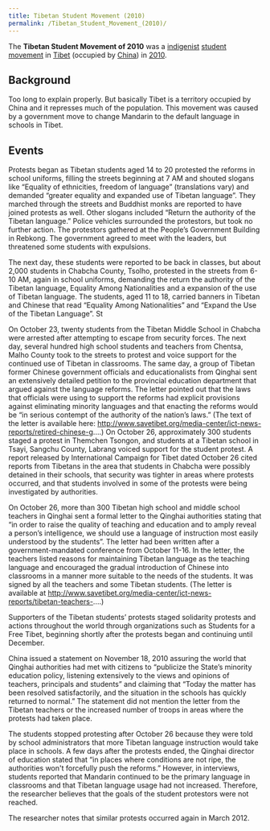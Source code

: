 ```yaml
---
title: Tibetan Student Movement (2010)
permalink: /Tibetan_Student_Movement_(2010)/
---
```


The **Tibetan Student Movement of 2010** was a
[indigenist](Indigenism "wikilink") [student
movement](Student_Uprisings "wikilink") in [Tibet](Tibet "wikilink")
(occupied by [China](China "wikilink")) in
[2010](Timeline_of_Libertarian_Socialism_in_Eastern_Asia "wikilink").

## Background

Too long to explain properly. But basically Tibet is a territory
occupied by China and it represses much of the population. This movement
was caused by a government move to change Mandarin to the default
language in schools in Tibet.

## Events

Protests began as Tibetan students aged 14 to 20 protested the reforms
in school uniforms, filling the streets beginning at 7 AM and shouted
slogans like “Equality of ethnicities, freedom of language”
(translations vary) and demanded “greater equality and expanded use of
Tibetan language”. They marched through the streets and Buddhist monks
are reported to have joined protests as well. Other slogans included
“Return the authority of the Tibetan language.” Police vehicles
surrounded the protestors, but took no further action. The protestors
gathered at the People’s Government Building in Rebkong. The government
agreed to meet with the leaders, but threatened some students with
expulsions.

The next day, these students were reported to be back in classes, but
about 2,000 students in Chabcha County, Tsolho, protested in the streets
from 6-10 AM, again in school uniforms, demanding the return the
authority of the Tibetan language, Equality Among Nationalities and a
expansion of the use of Tibetan language. The students, aged 11 to 18,
carried banners in Tibetan and Chinese that read “Equality Among
Nationalities” and “Expand the Use of the Tibetan Language”. St

On October 23, twenty students from the Tibetan Middle School in Chabcha
were arrested after attempting to escape from security forces. The next
day, several hundred high school students and teachers from Chentsa,
Malho County took to the streets to protest and voice support for the
continued use of Tibetan in classrooms. The same day, a group of Tibetan
former Chinese government officials and educationalists from Qinghai
sent an extensively detailed petition to the provincial education
department that argued against the language reforms. The letter pointed
out that the laws that officials were using to support the reforms had
explicit provisions against eliminating minority languages and that
enacting the reforms would be “in serious contempt of the authority of
the nation’s laws.” (The text of the letter is available here:
<http://www.savetibet.org/media-center/ict-news-reports/retired-chinese-g>....)
On October 26, approximately 300 students staged a protest in Themchen
Tsongon, and students at a Tibetan school in Tsayi, Sangchu County,
Labrang voiced support for the student protest. A report released by
International Campaign for Tibet dated October 26 cited reports from
Tibetans in the area that students in Chabcha were possibly detained in
their schools, that security was tighter in areas where protests
occurred, and that students involved in some of the protests were being
investigated by authorities.

On October 26, more than 300 Tibetan high school and middle school
teachers in Qinghai sent a formal letter to the Qinghai authorities
stating that “in order to raise the quality of teaching and education
and to amply reveal a person’s intelligence, we should use a language of
instruction most easily understood by the students”. The letter had been
written after a government-mandated conference from October 11-16. In
the letter, the teachers listed reasons for maintaining Tibetan language
as the teaching language and encouraged the gradual introduction of
Chinese into classrooms in a manner more suitable to the needs of the
students. It was signed by all the teachers and some Tibetan students.
(The letter is available at
http://www.savetibet.org/media-center/ict-news-reports/tibetan-teachers-....)

Supporters of the Tibetan students’ protests staged solidarity protests
and actions throughout the world through organizations such as Students
for a Free Tibet, beginning shortly after the protests began and
continuing until December.

China issued a statement on November 18, 2010 assuring the world that
Qinghai authorities had met with citizens to “publicize the State’s
minority education policy, listening extensively to the views and
opinions of teachers, principals and students” and claiming that “Today
the matter has been resolved satisfactorily, and the situation in the
schools has quickly returned to normal.” The statement did not mention
the letter from the Tibetan teachers or the increased number of troops
in areas where the protests had taken place.

The students stopped protesting after October 26 because they were told
by school administrators that more Tibetan language instruction would
take place in schools. A few days after the protests ended, the Qinghai
director of education stated that “in places where conditions are not
ripe, the authorities won't forcefully push the reforms.” However, in
interviews, students reported that Mandarin continued to be the primary
language in classrooms and that Tibetan language usage had not
increased. Therefore, the researcher believes that the goals of the
student protestors were not reached.

The researcher notes that similar protests occurred again in March 2012.